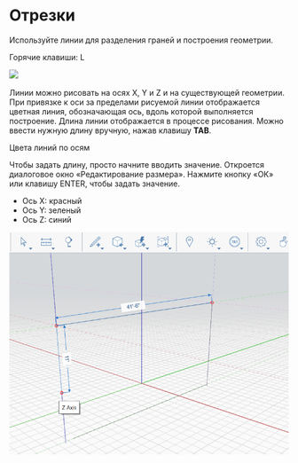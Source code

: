 # Oтрезки

Используйте линии для разделения граней и построения геометрии.

Горячие клавиши: L

![](../.gitbook/assets/line\_toolbar.png)

Линии можно рисовать на осях X, Y и Z и на существующей геометрии. При привязке к оси за пределами рисуемой линии отображается цветная линия, обозначающая ось, вдоль которой выполняется построение. Длина линии отображается в процессе рисования. Можно ввести нужную длину вручную, нажав клавишу **TAB**.

Цвета линий по осям

Чтобы задать длину, просто начните вводить значение. Откроется диалоговое окно «Редактирование размера». Нажмите кнопку «ОК» или клавишу ENTER, чтобы задать значение.

* Ось X: красный
* Ось Y: зеленый
* Ось Z: синий

![](../.gitbook/assets/lines.png)
